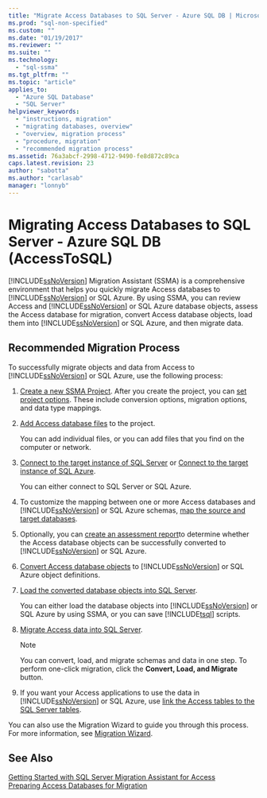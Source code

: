 ```yaml
---
title: "Migrate Access Databases to SQL Server - Azure SQL DB | Microsoft Docs"
ms.prod: "sql-non-specified"
ms.custom: ""
ms.date: "01/19/2017"
ms.reviewer: ""
ms.suite: ""
ms.technology: 
  - "sql-ssma"
ms.tgt_pltfrm: ""
ms.topic: "article"
applies_to: 
  - "Azure SQL Database"
  - "SQL Server"
helpviewer_keywords: 
  - "instructions, migration"
  - "migrating databases, overview"
  - "overview, migration process"
  - "procedure, migration"
  - "recommended migration process"
ms.assetid: 76a3abcf-2998-4712-9490-fe8d872c89ca
caps.latest.revision: 23
author: "sabotta"
ms.author: "carlasab"
manager: "lonnyb"
---
```

# Migrating Access Databases to SQL Server - Azure SQL DB (AccessToSQL)
[!INCLUDE[ssNoVersion](../../includes/ssnoversion_md.md)] Migration Assistant (SSMA) is a comprehensive environment that helps you quickly migrate Access databases to [!INCLUDE[ssNoVersion](../../includes/ssnoversion_md.md)] or SQL Azure. By using SSMA, you can review Access and [!INCLUDE[ssNoVersion](../../includes/ssnoversion_md.md)] or SQL Azure database objects, assess the Access database for migration, convert Access database objects, load them into [!INCLUDE[ssNoVersion](../../includes/ssnoversion_md.md)] or SQL Azure, and then migrate data.  
  
## Recommended Migration Process  
To successfully migrate objects and data from Access to [!INCLUDE[ssNoVersion](../../includes/ssnoversion_md.md)] or SQL Azure, use the following process:  
  
1.  [Create a new SSMA Project](http://msdn.microsoft.com/en-us/f2d1f0b0-5394-4adb-b3f3-abd71eb68ca7). After you create the project, you can [set project options](http://msdn.microsoft.com/en-us/0a7304df-2f35-4453-96ef-7ac83dea1167). These include conversion options, migration options, and data type mappings.  
  
2.  [Add Access database files](http://msdn.microsoft.com/en-us/e944c740-4c8a-4bc1-b0ed-be57bc06dced) to the project.  
  
    You can add individual files, or you can add files that you find on the computer or network.  
  
3.  [Connect to the target instance of SQL Server](http://msdn.microsoft.com/en-us/f84cf007-ddf1-4396-a07c-3e0729abc769) or [Connect to the target instance of SQL Azure](http://msdn.microsoft.com/en-us/1ba0d113-dc05-4431-8689-e14a8821bafd).  
  
    You can either connect to SQL Server or SQL Azure.  
  
4.  To customize the mapping between one or more Access databases and [!INCLUDE[ssNoVersion](../../includes/ssnoversion_md.md)] or SQL Azure schemas,  [map the source and target databases](http://msdn.microsoft.com/en-us/69bee937-7b2c-49ee-8866-7518c683fad4).  
  
5.  Optionally, you can [create an assessment report](http://msdn.microsoft.com/en-us/8b9e23d6-da62-437a-8c05-8ad2628b9441)to determine whether the Access database objects can be successfully converted to [!INCLUDE[ssNoVersion](../../includes/ssnoversion_md.md)] or SQL Azure.  
  
6.  [Convert Access database objects](http://msdn.microsoft.com/en-us/e0ef67bf-80a6-4e6c-a82d-5d46e0623c6c) to [!INCLUDE[ssNoVersion](../../includes/ssnoversion_md.md)] or SQL Azure object definitions.  
  
7.  [Load the converted database objects into SQL Server](http://msdn.microsoft.com/en-us/4e854eee-b10c-4f0b-9d9e-d92416e6f2ba).  
  
    You can either load the database objects into [!INCLUDE[ssNoVersion](../../includes/ssnoversion_md.md)] or SQL Azure by using SSMA, or you can save [!INCLUDE[tsql](../../includes/tsql_md.md)] scripts.  
  
8.  [Migrate Access data into SQL Server](http://msdn.microsoft.com/en-us/f3b18af7-1af0-499d-a00d-a0af94895625).  
  
    > [!NOTE]  
    > You can convert, load, and migrate schemas and data in one step. To perform one-click migration, click the **Convert, Load, and Migrate** button.  
  
9. If you want your Access applications to use the data in [!INCLUDE[ssNoVersion](../../includes/ssnoversion_md.md)] or SQL Azure, use [link the Access tables to the SQL Server tables](http://msdn.microsoft.com/en-us/82374ad2-7737-4164-a489-13261ba393d4).  
  
You can also use the Migration Wizard to guide you through this process. For more information, see [Migration Wizard](http://msdn.microsoft.com/en-us/5bab5914-b2ae-4795-8cf5-83e42d64bef2).  
  
## See Also  
[Getting Started with SQL Server Migration Assistant for Access](http://msdn.microsoft.com/en-us/462a731f-08f1-44e1-9eeb-4deac6d2f6c5)  
[Preparing Access Databases for Migration](http://msdn.microsoft.com/en-us/9b80a9e0-08e7-4b4d-b5ec-cc998d3f5114)  
  
